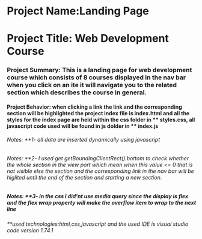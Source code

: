 # Project Name:Landing Page

# Project Title: Web Development Course

### Project Summary: This is a landing page for web development course which consists of 8 courses displayed in the nav bar when you click on an ite it will navigate you to the related section which describes the course in general.

#### Project Behavior: when clicking a link the link and the corresponding section will be highlighted the project index file is index.html and all the styles for the index page are held within the css folder in ** styles.css, all javascript code used will be found in js dolder in ** index.js

###### Notes: \*\*1- all data are inserted dynamically using javascript

###### Notes: \*\*2- I used get getBoundingClientRect().bottom to check whether the whole section in the view port which mean when this value <= 0 that is not visible else the section and the corresponding link in the nav bar will be higlited until the end of the section and starting a new section.

##### Notes: \*\*3- in the css I did'nt use media query since the display is flex and the flex wrap property will make the overflow item to wrap to the next line

###### \*\*used technologies:html,css,javascript and the used IDE is visual studio code version 1.74.1
